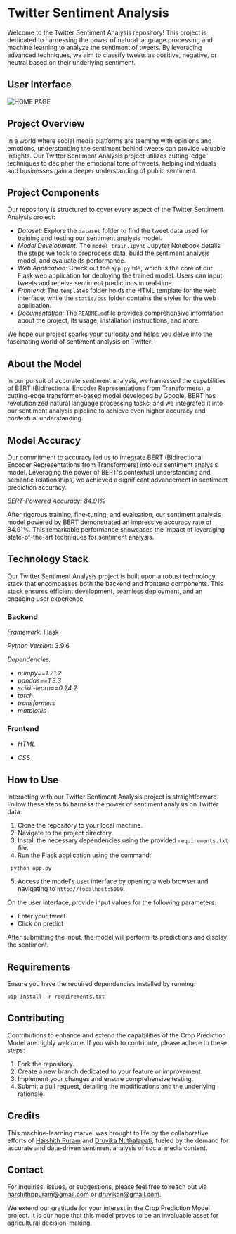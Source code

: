 # Twitter Sentiment Analysis

Welcome to the Twitter Sentiment Analysis repository! This project is dedicated to harnessing the power of natural language processing and machine learning to analyze the sentiment of tweets. By leveraging advanced techniques, we aim to classify tweets as positive, negative, or neutral based on their underlying sentiment.

## User Interface
![HOME PAGE](https://drive.google.com/file/d/1RxuJaP02c7w8XnNZb-KKm9z_gKfWXBtT/view?usp=sharing)

## Project Overview

In a world where social media platforms are teeming with opinions and emotions, understanding the sentiment behind tweets can provide valuable insights. Our Twitter Sentiment Analysis project utilizes cutting-edge techniques to decipher the emotional tone of tweets, helping individuals and businesses gain a deeper understanding of public sentiment.

## Project Components

Our repository is structured to cover every aspect of the Twitter Sentiment Analysis project:

- *Dataset:* Explore the `dataset` folder to find the tweet data used for training and testing our sentiment analysis model.
- *Model Development:* The `model_train.ipynb` Jupyter Notebook details the steps we took to preprocess data, build the sentiment analysis model, and evaluate its performance.
- *Web Application:* Check out the `app.py` file, which is the core of our Flask web application for deploying the trained model. Users can input tweets and receive sentiment predictions in real-time.
- *Frontend:* The `templates` folder holds the HTML template for the web interface, while the `static/css` folder contains the styles for the web application.
- *Documentation:* The `README.md`file provides comprehensive information about the project, its usage, installation instructions, and more.

We hope our project sparks your curiosity and helps you delve into the fascinating world of sentiment analysis on Twitter!

## About the Model

In our pursuit of accurate sentiment analysis, we harnessed the capabilities of BERT (Bidirectional Encoder Representations from Transformers), a cutting-edge transformer-based model developed by Google. BERT has revolutionized natural language processing tasks, and we integrated it into our sentiment analysis pipeline to achieve even higher accuracy and contextual understanding.

## Model Accuracy

Our commitment to accuracy led us to integrate BERT (Bidirectional Encoder Representations from Transformers) into our sentiment analysis model. Leveraging the power of BERT's contextual understanding and semantic relationships, we achieved a significant advancement in sentiment prediction accuracy.

*BERT-Powered Accuracy: 84.91%*

After rigorous training, fine-tuning, and evaluation, our sentiment analysis model powered by BERT demonstrated an impressive accuracy rate of 84.91%. This remarkable performance showcases the impact of leveraging state-of-the-art techniques for sentiment analysis.

## Technology Stack

Our Twitter Sentiment Analysis project is built upon a robust technology stack that encompasses both the backend and frontend components. This stack ensures efficient development, seamless deployment, and an engaging user experience.

### Backend

*Framework:* Flask


*Python Version:* 3.9.6


*Dependencies:*

- *numpy==1.21.2*
- *pandas==1.3.3*
- *scikit-learn==0.24.2*
- *torch*
- *transformers* 
- *matplotlib*

### Frontend

- *HTML* 

- *CSS*
  
## How to Use

Interacting with our Twitter Sentiment Analysis project is straightforward. Follow these steps to harness the power of sentiment analysis on Twitter data:

1. Clone the repository to your local machine.
2. Navigate to the project directory.
3. Install the necessary dependencies using the provided `requirements.txt` file.
4. Run the Flask application using the command:
   
```
 python app.py
```

5. Access the model's user interface by opening a web browser and navigating to `http://localhost:5000`.

On the user interface, provide input values for the following parameters:
- Enter your tweet 
- Click on predict

After submitting the input, the model will perform its predictions and display the sentiment.

## Requirements

Ensure you have the required dependencies installed by running:
```
pip install -r requirements.txt
```

## Contributing

Contributions to enhance and extend the capabilities of the Crop Prediction Model are highly welcome. If you wish to contribute, please adhere to these steps:

1. Fork the repository.
2. Create a new branch dedicated to your feature or improvement.
3. Implement your changes and ensure comprehensive testing.
4. Submit a pull request, detailing the modifications and the underlying rationale.

## Credits

This machine-learning marvel was brought to life by the collaborative efforts of [Harshith Puram](https://github.com/Harshith-Puram) and [Druvika Nuthalapati](https://github.com/druvikan), fueled by the demand for accurate and data-driven sentiment analysis of social media content.

## Contact

For inquiries, issues, or suggestions, please feel free to reach out via harshithppuram@gmail.com or druvikan@gmail.com.

We extend our gratitude for your interest in the Crop Prediction Model project. It is our hope that this model proves to be an invaluable asset for agricultural decision-making.
